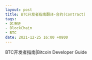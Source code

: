```yaml
---
layout: post
title: BTC开发者指南翻译-合约(Contract)
tags: 
- 区块链
- BlockChain
- BTC
date: 2021-12-25 16:00 +0800
---
```


BTC开发者指南|Bitcoin Developer Guide


